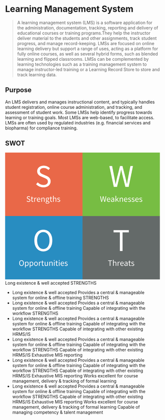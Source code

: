 # Learning Management System
>A learning management system (LMS) is a software application for the administration, documentation, tracking, reporting and delivery of educational courses or training programs.They help the instructor deliver material to the students and other assignments, track student progress, and manage record-keeping. LMSs are focused on online learning delivery but support a range of uses, acting as a platform for fully online courses, as well as several hybrid forms, such as blended learning and flipped classrooms. LMSs can be complemented by learning technologies such as a training management system to manage instructor-led training or a Learning Record Store to store and track learning data.

## Purpose
An LMS delivers and manages instructional content, and typically handles student registration, online course administration, and tracking, and assessment of student work. Some LMSs help identify progress towards learning or training goals. Most LMSs are web-based, to facilitate access. LMSs are often used by regulated industries (e.g. financial services and biopharma) for compliance training.

## SWOT
![SWOT](./image/SWOT.png)
Long existence & well accepted STRENGTHS
- Long existence & well accepted Provides a central & manageable system for online & offline training STRENGTHS
- Long existence & well accepted Provides a central & manageable system for online & offline training Capable of integrating with the workflow STRENGTHS
- Long existence & well accepted Provides a central & manageable system for online & offline training Capable of integrating with the workflow STRENGTHS Capable of integrating with other existing HRMS/IS
- Long existence & well accepted Provides a central & manageable system for online & offline training Capable of integrating with the workflow STRENGTHS Capable of integrating with other existing HRMS/IS Exhaustive MIS reporting
- Long existence & well accepted Provides a central & manageable system for online & offline training Capable of integrating with the workflow STRENGTHS Capable of integrating with other existing HRMS/IS Exhaustive MIS reporting Works excellent for course management, delivery & tracking of formal learning
- Long existence & well accepted Provides a central & manageable system for online & offline training Capable of integrating with the workflow STRENGTHS Capable of integrating with other existing HRMS/IS Exhaustive MIS reporting Works excellent for course management, delivery & tracking of formal learning Capable of managing competency & talent management 
